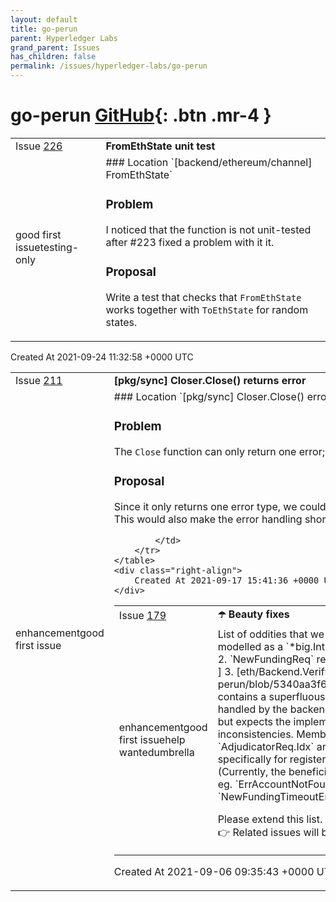 ```yaml
---
layout: default
title: go-perun
parent: Hyperledger Labs
grand_parent: Issues
has_children: false
permalink: /issues/hyperledger-labs/go-perun
---
```


# go-perun <span class="fs-3 right-align">[GitHub](https://github.com/hyperledger-labs/go-perun){: .btn .mr-4 }</span>


<div>
    <table>
        <tr>
            <td>
                Issue <a href="https://github.com/hyperledger-labs/go-perun/issues/226" class=".btn">226</a>
            </td>
            <td>
                <b>
                    FromEthState unit test
                </b>
            </td>
        </tr>
        <tr>
            <td>
                <span class="chip">good first issue</span><span class="chip">testing-only</span>
            </td>
            <td>
                ### Location
`[backend/ethereum/channel] FromEthState`

### Problem
I noticed that the function is not unit-tested after #223 fixed a problem with it it.

### Proposal
Write a test that checks that `FromEthState` works together with `ToEthState` for random states.
            </td>
        </tr>
    </table>
    <div class="right-align">
        Created At 2021-09-24 11:32:58 +0000 UTC
    </div>
</div>

<div>
    <table>
        <tr>
            <td>
                Issue <a href="https://github.com/hyperledger-labs/go-perun/issues/211" class=".btn">211</a>
            </td>
            <td>
                <b>
                    [pkg/sync] Closer.Close() returns error
                </b>
            </td>
        </tr>
        <tr>
            <td>
                <span class="chip">enhancement</span><span class="chip">good first issue</span>
            </td>
            <td>
                ### Location
`[pkg/sync] Closer.Close() error` function.

### Problem
The `Close` function can only return one error; `alreadyClosedError`. In case it was not already closed, it just returns `nil`.

### Proposal
Since it only returns one error type, we could also use a success `bool` here for brevity.  
This would also make the error handling shorter since we often log errors when handling them.

            </td>
        </tr>
    </table>
    <div class="right-align">
        Created At 2021-09-17 15:41:36 +0000 UTC
    </div>
</div>

<div>
    <table>
        <tr>
            <td>
                Issue <a href="https://github.com/hyperledger-labs/go-perun/issues/179" class=".btn">179</a>
            </td>
            <td>
                <b>
                    ☂️ Beauty fixes
                </b>
            </td>
        </tr>
        <tr>
            <td>
                <span class="chip">enhancement</span><span class="chip">good first issue</span><span class="chip">help wanted</span><span class="chip">umbrella</span>
            </td>
            <td>
                List of oddities that we noticed in *go-perun* will be collected here for triage:
- [ ] 1. `channel.Nonce` is modelled as a `*big.Int` but describes a `[]byte` which can cause issues with negative number encoding.
- [ ] 2. `NewFundingReq` returns a `*FundingReq` (per convention) but `Funder.Fund` accepts a `FundingReq`.
- [ ] 3. [eth/Backend.VerifySignature](https://github.com/hyperledger-labs/go-perun/blob/5340aa3f6d9dc59739ad77cd362e0962de435024/backend/ethereum/wallet/backend.go#L69) contains a superfluous `if`
- [x] 4. `wallet.Address` needs only to be an `Encoder`, not `Serializer`. Decoding is handled by the backend anyway. (Done in #194)
- [ ] 5. `channel/backend.Verify` gets passed in `Params` but expects the implementation to ignore them.
- [ ] 6. `Params.ID` should be calculated on the fly to avoid inconsistencies. Members of Params are exported, but should be read only.
- [ ] 7. `AdjudicatorReq.Acc` and `AdjudicatorReq.Idx` are not needed for `Adjudicator.Register`. We could create `type RegisterReq` specifically for registering.
- [ ] 9. `Adjudicator.Withdraw` could take the beneficiary as a parameter. (Currently, the beneficiary is a property of the adjudicator.)
- [ ] 10. Add custom errors to the wallet interface: eg. `ErrAccountNotFound` or `ErrWrongAddrType`.
- [ ] 11. Add `NewAssetFundingError` since we also have `NewFundingTimeoutError` and they need each other.
- [ ] 12. Add `NewAdjudicatorReq`.

Please extend this list.  
:point_right: Related issues will be moved to Milestone *Beautification*.
            </td>
        </tr>
    </table>
    <div class="right-align">
        Created At 2021-09-06 09:35:43 +0000 UTC
    </div>
</div>

